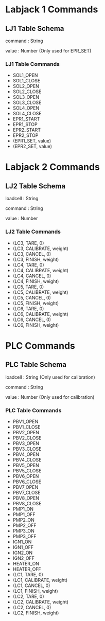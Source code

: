 # Labjack 1 Commands

## LJ1 Table Schema

command : String

value : Number (Only used for EPR_SET)

### LJ1 Table Commands

- SOL1_OPEN
- SOL1_CLOSE
- SOL2_OPEN
- SOL2_CLOSE
- SOL3_OPEN
- SOL3_CLOSE
- SOL4_OPEN
- SOL4_CLOSE
- EPR1_START
- EPR1_STOP
- EPR2_START
- EPR2_STOP
- (EPR1_SET, value)
- (EPR2_SET, value)

# Labjack 2 Commands

## LJ2 Table Schema

loadcell : String

command : String

value : Number

### LJ2 Table Commands

- (LC3, TARE, 0)
- (LC3, CALIBRATE, weight)
- (LC3, CANCEL, 0)
- (LC3, FINISH, weight)
- (LC4, TARE, 0)
- (LC4, CALIBRATE, weight)
- (LC4, CANCEL, 0)
- (LC4, FINISH, weight)
- (LC5, TARE, 0)
- (LC5, CALIBRATE, weight)
- (LC5, CANCEL, 0)
- (LC5, FINISH, weight)
- (LC6, TARE, 0)
- (LC6, CALIBRATE, weight)
- (LC6, CANCEL, 0)
- (LC6, FINISH, weight)

# PLC Commands

## PLC Table Schema

loadcell : String (Only used for calibration)

command : String

value : Number (Only used for calibration)

### PLC Table Commands

- PBV1_OPEN
- PBV1_CLOSE
- PBV2_OPEN
- PBV2_CLOSE
- PBV3_OPEN
- PBV3_CLOSE
- PBV4_OPEN
- PBV4_CLOSE
- PBV5_OPEN
- PBV5_CLOSE
- PBV6_OPEN
- PBV6_CLOSE
- PBV7_OPEN
- PBV7_CLOSE
- PBV8_OPEN
- PBV8_CLOSE
- PMP1_ON
- PMP1_OFF
- PMP2_ON
- PMP2_OFF
- PMP3_ON
- PMP3_OFF
- IGN1_ON
- IGN1_OFF
- IGN2_ON
- IGN2_OFF
- HEATER_ON
- HEATER_OFF
- (LC1, TARE, 0)
- (LC1, CALIBRATE, weight)
- (LC1, CANCEL, 0)
- (LC1, FINISH, weight)
- (LC2, TARE, 0)
- (LC2, CALIBRATE, weight)
- (LC2, CANCEL, 0)
- (LC2, FINISH, weight)
